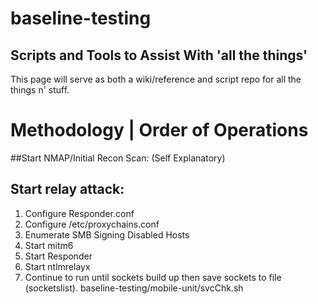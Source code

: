# baseline-testing
## Scripts and Tools to Assist With 'all the things'

This page will serve as both a wiki/reference and script repo for all the things n' stuff.


# Methodology | Order of Operations ##
##Start NMAP/Initial Recon Scan:
(Self Explanatory)

## Start relay attack:
1. Configure Responder.conf
2. Configure /etc/proxychains.conf
3. Enumerate SMB Signing Disabled Hosts
4. Start mitm6
5. Start Responder
6. Start ntlmrelayx
7. Continue to run until sockets build up then save sockets to file (socketslist).
        baseline-testing/mobile-unit/svcChk.sh 






